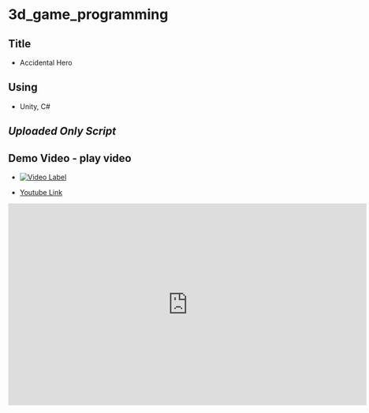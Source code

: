 # 3d_game_programming

## Title ##
- Accidental Hero

## Using ##
- Unity, C#

## ***Uploaded Only Script*** ##

## Demo Video - play video ##

- [![Video Label](http://img.youtube.com/vi/WtRbLa1yFIo/0.jpg)](https://www.youtube.com/embed/WtRbLa1yFIo)

- [Youtube Link](https://www.youtube.com/embed/WtRbLa1yFIo)


<iframe width="727" height="409" src="https://www.youtube.com/embed/WtRbLa1yFIo" frameborder="0" allow="accelerometer; autoplay; clipboard-write; encrypted-media; gyroscope; picture-in-picture" allowfullscreen></iframe>
